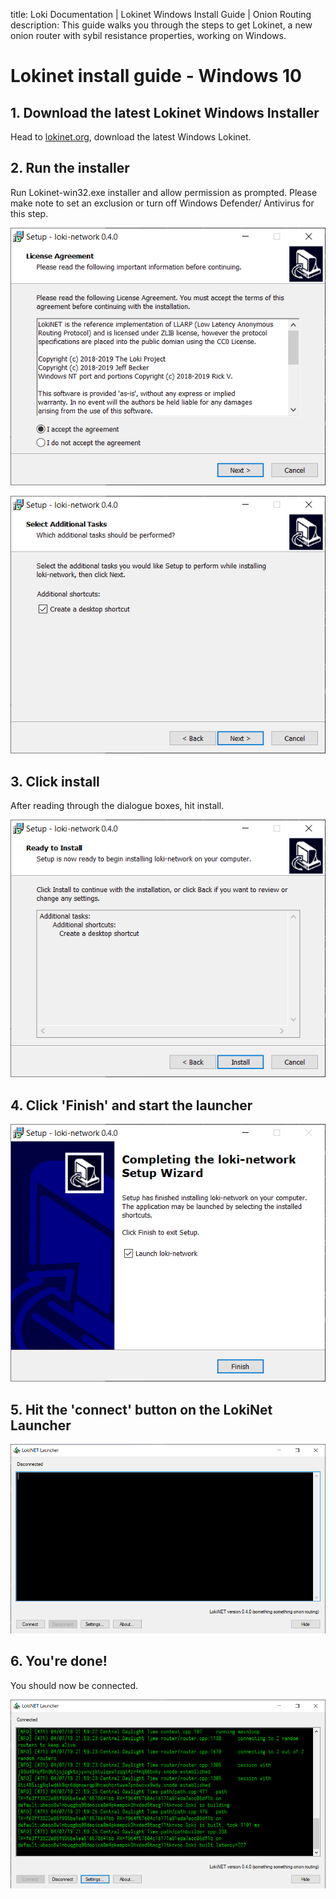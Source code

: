 title: Loki Documentation | Lokinet Windows Install Guide | Onion Routing
description: This guide walks you through the steps to get Lokinet, a new onion router with sybil resistance properties, working on Windows.

# Lokinet install guide - Windows 10

## 1. Download the latest Lokinet Windows Installer

Head to [lokinet.org](https://lokinet.org/), download the latest Windows Lokinet. 

## 2. Run the installer

Run Lokinet-win32.exe installer and allow permission as prompted. Please make note to set an exclusion or turn off Windows Defender/ Antivirus for this step.

![lokinet-launcher-install](../../assets/Lokinet_launcher_install1.PNG)

![Lokinet-launcher-install2](../../assets/Lokinet-launcher-install2.PNG)

## 3. Click install

After reading through the dialogue boxes, hit install.

![Lokinet-launcher-install3](../../assets/lokinet-launcher-install3.PNG)

## 4. Click 'Finish' and start the launcher 

![Lokinet-launcher-install4](../../assets/lokinet-launcher-install4.PNG)

## 5. Hit the 'connect' button on the LokiNet Launcher 

![Lokinet-launcher1](../../assets/lokinet-launcher-1.PNG)

## 6. You're done!

You should now be connected. 

![Lokinet-launcher2](../../assets/lokinet-launcher2.PNG)